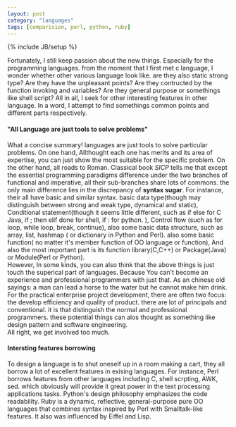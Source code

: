 ```yaml
---
layout: post
category: "languages"
tags: [comparision, perl, python, ruby]
---
```

{% include JB/setup %}

Fortunately, I still keep passion about the new things. Especially for the programming languages. from the moment that I first met c language, I wonder whether other various language look like. are they also static strong type? Are they have the unpleasant points? Are they contructed by the function invoking and variables? Are they general purpose or somethings like shell script? All in all, I seek for other interesting features in other language. In a word,  I attempt to find somethings common points and different parts respectively.  
#### "All Language are just tools to solve problems" ####
What a 	concise summary\! languages are just tools to solve particular problems. On one hand, Allthought each one has merits and its area of expertise, you can just show the most suitable for the specific problem. On the other hand, all roads to Roman. Classical book *SICP* tells me that except the essential programming paradigms difference under the two branches of functional and imperative, all their sub-branches share lots of commons. the only main difference lies in the discrepancy of **syntax sugar**. For instance, their all have basic and similar syntax. basic data type\(though may distinguish between strong and weak type, dynamical and static\), Conditional statement\(though it seems little different, such as if else for C Java, if ; then elif done for shell, if : for python. \), Control flow \(such as for loop, while loop, break, continue\), also some basic data structure, such as array, list, hashmap \( or dictionary in Python and Perl\). also some basic function\( no matter it's member function of OO language or function\), And also the most important part is its function library\(C,C++\) or Package\(Java\) or Module\(Perl or Python\).  
However, In some kinds, you can also think that the above things is just touch the superical part of languages. Because You can't become an experience and professional programmers with just that. As an chinese old sayings: a man can lead a horse to the water but he cannot make him drink. For the practical enterprise project development, there are often two focus: the develop efficiency and quality of product. there are lot of principals and conventional. it is that distinguish the normal and professional programmers. these potential things can alos thought as something like design pattern and software engineering.  
All right, we get involved too much.

#### Intersting features borrowing ####
To design a language is to shut oneself up in a room making a cart, they all borrow a lot of  excellent features in exising languages. For instance, Perl borrows features from other languages including C, shell scrpting, AWK, sed. which obviously will provide it great power in the text processing applications tasks. 
Python's design philosophy emphasizes the code readability.
Ruby is a dynamic, reflective, general-purpose pure OO languages that combines syntax inspired by Perl with Smalltalk-like features. It also was influenced by Eiffel and Lisp.
